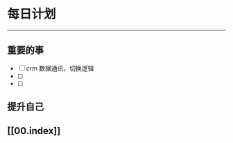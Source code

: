 
# 每日计划
---
## 重要的事

- [ ]  crm
      数据通讯，切换逻辑
- [ ]  
- [ ]  



## 提升自己

  



## [[00.index]]











